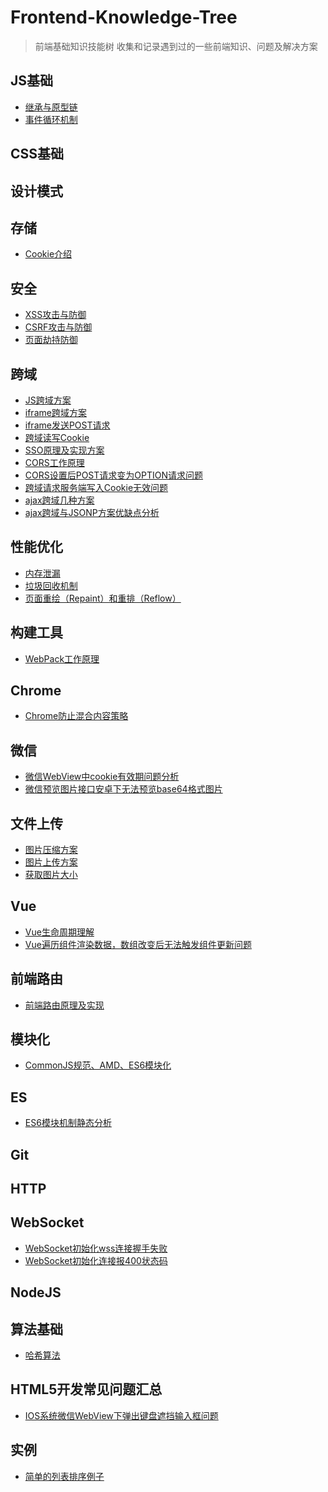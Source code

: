 # Frontend-Knowledge-Tree
> 前端基础知识技能树
> 收集和记录遇到过的一些前端知识、问题及解决方案

## JS基础
* [继承与原型链]()
* [事件循环机制]()

## CSS基础

## 设计模式

## 存储

*	[Cookie介绍](https://zhuanlan.zhihu.com/p/25793137)

## 安全
* [XSS攻击与防御]()
* [CSRF攻击与防御]()
* [页面劫持防御]()

## 跨域
*	[JS跨域方案]()
* [iframe跨域方案](http://www.alloyteam.com/2013/11/the-second-version-universal-solution-iframe-cross-domain-communication/)
*	[iframe发送POST请求]()
* [跨域读写Cookie]()
* [SSO原理及实现方案](https://cnodejs.org/topic/55f6e69904556da7553d20dd)
* [CORS工作原理]()
*	[CORS设置后POST请求变为OPTION请求问题](https://itbilu.com/javascript/js/VkiXuUcC.html)
* [跨域请求服务端写入Cookie无效问题](https://blog.csdn.net/a317560315/article/details/78397369)
* [ajax跨域几种方案]()
* [ajax跨域与JSONP方案优缺点分析]()

## 性能优化
* [内存泄漏]()
* [垃圾回收机制]()
* [页面重绘（Repaint）和重排（Reflow）]()

## 构建工具

*	[WebPack工作原理](http://www.cnblogs.com/GeniusLyzh/p/8823749.html)

## Chrome

*	[Chrome防止混合内容策略](https://developers.google.com/web/fundamentals/security/prevent-mixed-content/fixing-mixed-content?hl=zh-cn)

## 微信

* [微信WebView中cookie有效期问题分析]()
* [微信预览图片接口安卓下无法预览base64格式图片](https://developers.weixin.qq.com/blogdetail?action=get_post_info&lang=zh_CN&token=1464760691&docid=1f8707fadc4930bb4d36d33b8cc863c2&comment_lvl=2)

## 文件上传
*	[图片压缩方案]()
* [图片上传方案]()
* [获取图片大小]()

## Vue
* [Vue生命周期理解]()
* [Vue遍历组件渲染数据，数组改变后无法触发组件更新问题]()	

## 前端路由
*	[前端路由原理及实现](https://juejin.im/post/5ac61da66fb9a028c71eae1b?utm_source=gold_browser_extension)

## 模块化
* [CommonJS规范、AMD、ES6模块化]()

## ES
*	[ES6模块机制静态分析]()

## Git

## HTTP

## WebSocket
*	[WebSocket初始化wss连接握手失败]()
*	[WebSocket初始化连接报400状态码]()

## NodeJS

## 算法基础
*	[哈希算法]()

## HTML5开发常见问题汇总
*	[IOS系统微信WebView下弹出键盘遮挡输入框问题]()

## 实例

* [简单的列表排序例子](./example/simple-sortlist.html)

